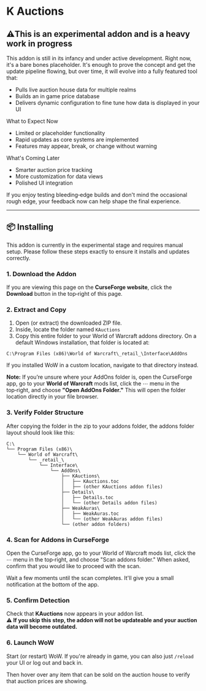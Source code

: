 # K Auctions

## ⚠️This is an experimental addon and is a heavy work in progress

This addon is still in its infancy and under active development. Right now, it's a bare bones placeholder. It's enough to prove the concept and get the update pipeline flowing, but over time, it will evolve into a fully featured tool that:

*   Pulls live auction house data for multiple realms
*   Builds an in game price database
*   Delivers dynamic configuration to fine tune how data is displayed in your UI

What to Expect Now

*   Limited or placeholder functionality
*   Rapid updates as core systems are implemented
*   Features may appear, break, or change without warning

What's Coming Later

*   Smarter auction price tracking
*   More customization for data views
*   Polished UI integration

If you enjoy testing bleeding‑edge builds and don't mind the occasional rough edge, your feedback now can help shape the final experience.

***

## 📦 Installing

This addon is currently in the experimental stage and requires manual setup. Please follow these steps exactly to ensure it installs and updates correctly.


### 1. Download the Addon

If you are viewing this page on the **CurseForge website**, click the **Download** button in the top‑right of this page.


### 2. Extract and Copy

1.  Open (or extract) the downloaded ZIP file.
2.  Inside, locate the folder named `KAuctions`
3.  Copy this entire folder to your World of Warcraft addons directory. On a default Windows installation, that folder is located at:

```
C:\Program Files (x86)\World of Warcraft\_retail_\Interface\AddOns
```

If you installed WoW in a custom location, navigate to that directory instead.

**Note:** If you’re unsure where your AddOns folder is, open the CurseForge app, go to your **World of Warcraft** mods list, click the ⋯ menu in the top‑right, and choose **"Open AddOns Folder."** This will open the folder location directly in your file browser.


### 3. Verify Folder Structure

After copying the folder in the zip to your addons folder, the addons folder layout should look like this:

```
C:\
└── Program Files (x86)\
    └── World of Warcraft\
        └── _retail_\
            └── Interface\
                └── AddOns\
                    ├── KAuctions\
                    │   ├── KAuctions.toc
                    │   ├── (other KAuctions addon files)
                    ├── Details\
                    │   ├── Details.toc
                    │   └── (other Details addon files)
                    ├── WeakAuras\
                    │   ├── WeakAuras.toc
                    │   └── (other WeakAuras addon files)
                    └── (other addon folders)
```


### 4. Scan for Addons in CurseForge

Open the CurseForge app, go to your World of Warcraft mods list, click the ⋯ menu in the top‑right, and choose "Scan addons folder." When asked, confirm that you would like to proceed with the scan.

Wait a few moments until the scan completes. It'll give you a small notification at the bottom of the app.


### 5. Confirm Detection

Check that **KAuctions** now appears in your addon list.  
**⚠️ If you skip this step, the addon will not be updateable and your auction data will become outdated.**


### 6. Launch WoW

Start (or restart) WoW. If you're already in game, you can also just `/reload` your UI or log out and back in.

Then hover over any item that can be sold on the auction house to verify that auction prices are showing.